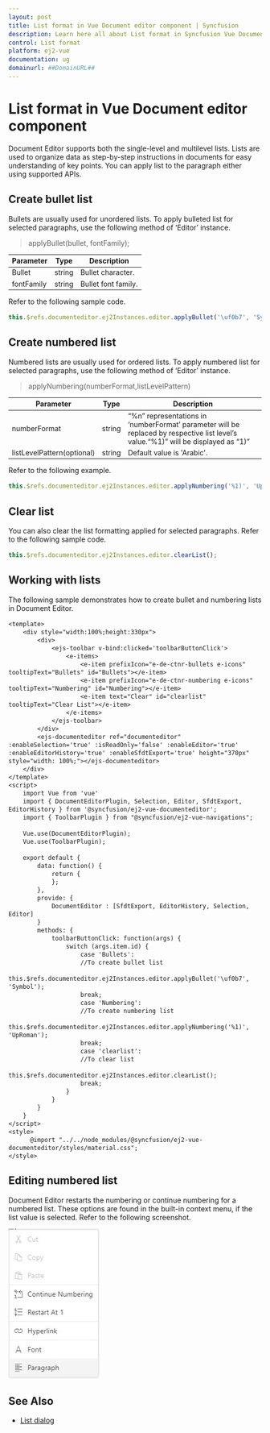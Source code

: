 ```yaml
---
layout: post
title: List format in Vue Document editor component | Syncfusion
description: Learn here all about List format in Syncfusion Vue Document editor component of Syncfusion Essential JS 2 and more.
control: List format 
platform: ej2-vue
documentation: ug
domainurl: ##DomainURL##
---
```


# List format in Vue Document editor component

Document Editor supports both the single-level and multilevel lists. Lists are used to organize data as step-by-step instructions in documents for easy understanding of key points. You can apply list to the paragraph either using supported APIs.

## Create bullet list

Bullets are usually used for unordered lists. To apply bulleted list for selected paragraphs, use the following method of ‘Editor’ instance.

> applyBullet(bullet, fontFamily);

|Parameter|Type|Description|
|---------|----|-----------|
|Bullet|string|Bullet character.|
|fontFamily|string|Bullet font family.|

Refer to the following sample code.

```ts
this.$refs.documenteditor.ej2Instances.editor.applyBullet('\uf0b7', 'Symbol');
```

## Create numbered list

Numbered lists are usually used for ordered lists. To apply numbered list for selected paragraphs, use the following method of ‘Editor’ instance.

> applyNumbering(numberFormat,listLevelPattern)

|Parameter|Type|Description|
|---------|----|-----------|
|numberFormat|string|“%n” representations in ‘numberFormat’ parameter will be replaced by respective list level’s value.“%1)” will be displayed as “1)”|
|listLevelPattern(optional)|string|Default value is 'Arabic'.|

Refer to the following example.

```ts
this.$refs.documenteditor.ej2Instances.editor.applyNumbering('%1)', 'UpRoman');
```

## Clear list

You can also clear the list formatting applied for selected paragraphs. Refer to the following sample code.

```ts
this.$refs.documenteditor.ej2Instances.editor.clearList();
```

## Working with lists

The following sample demonstrates how to create bullet and numbering lists in Document Editor.

```
<template>
    <div style="width:100%;height:330px">
        <div>
            <ejs-toolbar v-bind:clicked='toolbarButtonClick'>
                <e-items>
                    <e-item prefixIcon="e-de-ctnr-bullets e-icons" tooltipText="Bullets" id="Bullets"></e-item>
                    <e-item prefixIcon="e-de-ctnr-numbering e-icons" tooltipText="Numbering" id="Numbering"></e-item>
                    <e-item text="Clear" id="clearlist" tooltipText="Clear List"></e-item>
                </e-items>
            </ejs-toolbar>
        </div>
        <ejs-documenteditor ref="documenteditor" :enableSelection='true' :isReadOnly='false' :enableEditor='true' :enableEditorHistory='true' :enableSfdtExport='true' height="370px" style="width: 100%;"></ejs-documenteditor>
    </div>
</template>
<script>
    import Vue from 'vue'
    import { DocumentEditorPlugin, Selection, Editor, SfdtExport, EditorHistory } from '@syncfusion/ej2-vue-documenteditor';
    import { ToolbarPlugin } from "@syncfusion/ej2-vue-navigations";

    Vue.use(DocumentEditorPlugin);
    Vue.use(ToolbarPlugin);

    export default {
        data: function() {
            return {
            };
        },
        provide: {
            DocumentEditor : [SfdtExport, EditorHistory, Selection, Editor]
        }
        methods: {
            toolbarButtonClick: function(args) {
                switch (args.item.id) {
                    case 'Bullets':
                    //To create bullet list
                    this.$refs.documenteditor.ej2Instances.editor.applyBullet('\uf0b7', 'Symbol');
                    break;
                    case 'Numbering':
                    //To create numbering list
                    this.$refs.documenteditor.ej2Instances.editor.applyNumbering('%1)', 'UpRoman');
                    break;
                    case 'clearlist':
                    //To clear list
                    this.$refs.documenteditor.ej2Instances.editor.clearList();
                    break;
                }
            }
        }
    }
</script>
<style>
      @import "../../node_modules/@syncfusion/ej2-vue-documenteditor/styles/material.css";
</style>
```

## Editing numbered list

Document Editor restarts the numbering or continue numbering for a numbered list. These options are found in the built-in context menu, if the list value is selected. Refer to the following screenshot.

![Image](images/list.png)

## See Also

* [List dialog](../document-editor/dialog#list-dialog)

